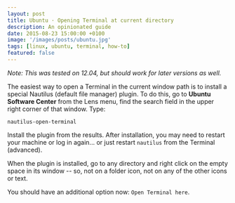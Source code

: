 ```yaml
---
layout: post
title: Ubuntu · Opening Terminal at current directory
description: An opinionated guide
date: 2015-08-23 15:00:00 +0100
image: '/images/posts/ubuntu.jpg'
tags: [linux, ubuntu, terminal, how-to]
featured: false
---
```


_Note: This was tested on 12.04, but should work for later versions as well._

The easiest way to open a Terminal in the current window path is to install a special Nautilus (default file manager) plugin. To do this, go to **Ubuntu Software Center** from the Lens menu, find the search field in the upper right corner of that window. Type:

```
nautilus-open-terminal
```

Install the plugin from the results. After installation, you may need to restart your machine or log in again... or just restart `nautilus` from the Terminal (advanced).

When the plugin is installed, go to any directory and right click on the empty space in its window -- so, not on a folder icon, not on any of the other icons or text. 

You should have an additional option now: `Open Terminal here`.
